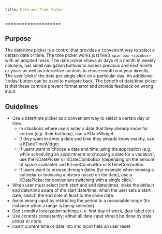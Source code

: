 ```yaml
---
title: Date and Time Picker
---
```

====================

Purpose
-------

The date/time picker is a control that provides a convenient way to
select a certain date or time. The time picker works just like a
`spin box <spinbox>` with an adopted mask.
The date picker shows all days of a month in weekly columns, has small
navigation buttons to access previous and next month or years as well as
interactive controls to chose month and year directly. The user
\'picks\' the date per single click on a particular day. An additional
\'today\' button can be used to navigate back. The benefit of date/time
picker is that these controls prevent format error and provide feedback
on wrong input.

Guidelines
----------

-   Use a date/time picker as a convenient way to select a certain day
    or time.
    -   In situations where users enter a date that they already know
        for certain (e.g. their birthday), use a KDateWidget.
    -   If they want to enter a date and time they already know exactly,
        use a KDateTimeWidget.
    -   If users want to choose a date and time using the application
        (e.g. while scheduling an appointment or choosing a date for a
        vacation), use the KDatePicker or KDateComboBox (depending on
        the amount of space available) and KTimeComboBox or
        KTimeComboBox.
    -   If users want to browse through dates (for example when viewing
        a calendar or browsing a history based on the date), use a
        KDatePicker for convenient switching with a single click.\"
-   When user must select both start and end date/times, make the
    default end date/time aware of the start date/time: when the user
    sets a start date, switch the end date at least to the same date.
-   Avoid wrong input by restricting the period to a reasonable range
    (for instance when a range is being selected).
-   Don\'t modify localization settings (i.e. first day of week, date
    label etc.)
-   Use controls consistently; either all date input should be done by
    date picker or none.
-   Insert current time or date into into input field on user reset.

